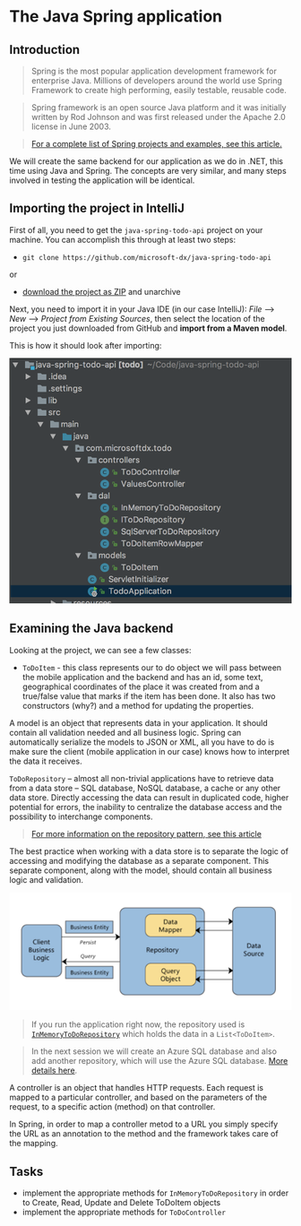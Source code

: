 The Java Spring application
===========================

Introduction
-------------

> Spring is the most popular application development framework for enterprise Java. Millions of developers around the world use Spring Framework to create high performing, easily testable, reusable code.

> Spring framework is an open source Java platform and it was initially written by Rod Johnson and was first released under the Apache 2.0 license in June 2003.

> [For a complete list of Spring projects and examples, see this article.](https://spring.io/guides)

We will create the same backend for our application as we do in .NET, this time using Java and Spring. The concepts are very similar, and many steps involved in testing the application will be identical.

Importing the project in IntelliJ
----------------------------------

First of all, you need to get the `java-spring-todo-api` project on your machine. You can accomplish this through at least two steps:

- `git clone https://github.com/microsoft-dx/java-spring-todo-api`

or

- [download the project as ZIP](https://github.com/microsoft-dx/java-spring-todo-api/archive/master.zip) and unarchive

Next, you need to import it in your Java IDE (in our case IntelliJ): *File* --> *New* --> *Project from Existing Sources*, then select the location of the project you just downloaded from GitHub and **import from a Maven model**.

This is how it should look after importing:

![](media/intellij-import.png)

Examining the Java backend
---------------------------

Looking at the project, we can see a few classes:

- `ToDoItem` - this class represents our to do object we will pass between the mobile application and the backend and has an id, some text, geographical coordinates of the place it was created from and a true/false value that marks if the item has been done. It also has two constructors (why?) and a method for updating the properties.

A model is an object that represents data in your application. It should contain all validation needed and all business logic.  Spring can automatically serialize the models to JSON or XML, all you have to do is make sure the client (mobile application in our case) knows how to interpret the data it receives.

 `ToDoRepository` – almost all non-trivial applications have to retrieve  data from a data store – SQL database, NoSQL database, a cache or any other data store. Directly accessing the data can result in duplicated code, higher potential for errors, the inability to centralize the database access and the possibility to interchange components. 

> [For more information on the repository pattern, see this article](https://msdn.microsoft.com/en-us/library/ff649690.aspx)

The best practice when working with a data store is to separate the logic of accessing and modifying the database as a separate component. This separate component, along with the model, should contain all business logic and validation.

![](media/repository.png)

> If you run the application right now, the repository used is [`InMemoryToDoRepository`](https://github.com/microsoft-dx/java-spring-todo-api/blob/master/src/main/java/com/microsoftdx/todo/dal/InMemoryToDoRepository.java) which holds the data in a `List<ToDoItem>`.

> In the next session we will create an Azure SQL database and also add another repository, which will use the Azure SQL database. [More details here](03-azure-sql.md).

A controller is an object that handles HTTP requests. Each request is mapped to a particular controller, and based on the parameters of the request, to a specific action (method) on that controller.

In Spring, in order to map a controller metod to a URL you simply specify the URL as an annotation to the method and the framework takes care of the mapping.

**Tasks**
---------

- implement the appropriate methods for `InMemoryToDoRepository` in order to Create, Read, Update and Delete ToDoItem objects
- implement the appropriate methods for `ToDoController`


